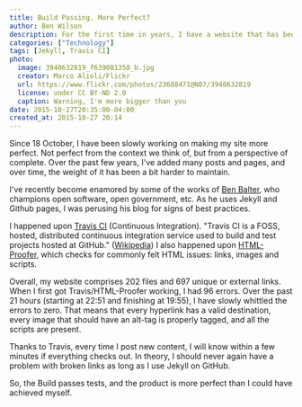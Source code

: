```yaml
---
title: Build Passing. More Perfect?
author: Ben Wilson
description: For the first time in years, I have a website that has been fully vetted courtesy of Continuous Integration.
categories: ["Technology"]
tags: [Jekyll, Travis CI]
photo:
  image: 3940632819_f639081358_b.jpg
  creator: Marco Alioli/Flickr
  url: https://www.flickr.com/photos/23688471@N07/3940632819
  license: under CC BY-ND 2.0
  caption: Warning, I'm more bigger than you
date: 2015-10-27T20:35:00-04:00
created_at: 2015-10-27 20:14
---
```


Since 18 October, I have been slowly working on making my site more perfect. Not perfect from the context we think of, but from a perspective of complete. Over the past few years, I've added many posts and pages, and over time, the weight of it has been a bit harder to maintain.

<!--more-->

I've recently become enamored by some of the works of [Ben Balter](http://ben.balter.com/), who champions open software, open government, etc. As he uses Jekyll and Github pages, I was perusing his blog for signs of best practices.

I happened upon [Travis CI](https://travis-ci.org) (Continuous Integration). "Travis CI is a FOSS, hosted, distributed continuous integration service used to build and test projects hosted at GitHub." ([Wikipedia](https://en.wikipedia.org/wiki/Travis_CI)) I also happened upon [HTML-Proofer](https://github.com/gjtorikian/html-proofer), which checks for commonly felt HTML issues: links, images and scripts.

Overall, my website comprises 202 files and 697 unique or external links. When I first got Travis/HTML-Proofer working, I had 96 errors. Over the past 21 hours (starting at 22:51 and finishing at 19:55), I have slowly whittled the errors to zero. That means that every hyperlink has a valid destination, every image that should have an alt-tag is properly tagged, and all the scripts are present.

Thanks to Travis, every time I post new content, I will know within a few minutes if everything checks out. In theory, I should never again have a problem with broken links as long as I use Jekyll on GitHub.

So, the Build passes tests, and the product is more perfect than I could have achieved myself.

